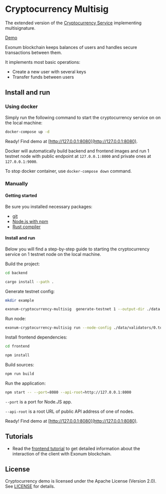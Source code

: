 # Cryptocurrency Multisig

The extended version of the
[Cryptocurrency Service](https://github.com/exonum/exonum/tree/master/examples/cryptocurrency-advanced)
implementing multisignature.

[Demo](https://gfycat.com/ru/someyawningdeer)

Exonum blockchain keeps balances of users and handles secure
transactions between them.

It implements most basic operations:

- Create a new user with several keys
- Transfer funds between users

## Install and run

### Using docker

Simply run the following command to start the cryptocurrency service on
on the local machine:

```bash
docker-compose up -d
```

Ready! Find demo at [http://127.0.0.1:8080](http://127.0.0.1:8080).

Docker will automatically build backend and frontend images and run 1 testnet node with public endpoint at `127.0.0.1:8000`
and private ones at `127.0.0.1:9000`.

To stop docker container, use `docker-compose down` command.

### Manually

#### Getting started

Be sure you installed necessary packages:

- [git](https://git-scm.com/downloads)
- [Node.js with npm](https://nodejs.org/en/download/)
- [Rust compiler](https://rustup.rs/)

#### Install and run

Below you will find a step-by-step guide to starting the cryptocurrency
service on 1 testnet node on the local machine.

Build the project:

```sh
cd backend

cargo install --path .
```

Generate testnet config:

<!-- markdownlint-disable MD013 -->

```sh
mkdir example

exonum-cryptocurrency-multisig  generate-testnet 1 --output-dir ./data
```


Run node:

```sh
exonum-cryptocurrency-multisig run --node-config ./data/validators/0.toml --db-path ./data/db --public-api-address 0.0.0.0:8000 --private-api-address 127.0.0.1:9000
```

<!-- markdownlint-enable MD013 -->

Install frontend dependencies:

```sh
cd frontend

npm install
```

Build sources:

```sh
npm run build
```

Run the application:

```sh
npm start -- --port=8080 --api-root=http://127.0.0.1:8000
```

`--port` is a port for Node.JS app.

`--api-root` is a root URL of public API address of one of nodes.

Ready! Find demo at [http://127.0.0.1:8080](http://127.0.0.1:8080).

## Tutorials

- Read the
  [frontend tutorial](https://github.com/exonum/exonum/blob/master/examples/cryptocurrency-advanced/tutorial/frontend.md)
  to get detailed information about the interaction of the client with Exonum blockchain.

## License

Cryptocurrency demo is licensed under the Apache License (Version 2.0).
See [LICENSE](LICENSE) for details.
